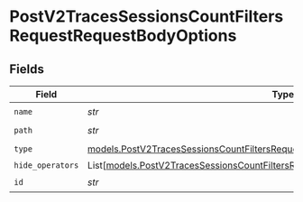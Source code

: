 # PostV2TracesSessionsCountFiltersRequestRequestBodyOptions


## Fields

| Field                                                                                                                                                                    | Type                                                                                                                                                                     | Required                                                                                                                                                                 | Description                                                                                                                                                              |
| ------------------------------------------------------------------------------------------------------------------------------------------------------------------------ | ------------------------------------------------------------------------------------------------------------------------------------------------------------------------ | ------------------------------------------------------------------------------------------------------------------------------------------------------------------------ | ------------------------------------------------------------------------------------------------------------------------------------------------------------------------ |
| `name`                                                                                                                                                                   | *str*                                                                                                                                                                    | :heavy_check_mark:                                                                                                                                                       | N/A                                                                                                                                                                      |
| `path`                                                                                                                                                                   | *str*                                                                                                                                                                    | :heavy_check_mark:                                                                                                                                                       | N/A                                                                                                                                                                      |
| `type`                                                                                                                                                                   | [models.PostV2TracesSessionsCountFiltersRequestRequestBodyQuery6OptionsType](../models/postv2tracessessionscountfiltersrequestrequestbodyquery6optionstype.md)           | :heavy_check_mark:                                                                                                                                                       | N/A                                                                                                                                                                      |
| `hide_operators`                                                                                                                                                         | List[[models.PostV2TracesSessionsCountFiltersRequestRequestBodyQuery6HideOperators](../models/postv2tracessessionscountfiltersrequestrequestbodyquery6hideoperators.md)] | :heavy_minus_sign:                                                                                                                                                       | N/A                                                                                                                                                                      |
| `id`                                                                                                                                                                     | *str*                                                                                                                                                                    | :heavy_check_mark:                                                                                                                                                       | N/A                                                                                                                                                                      |